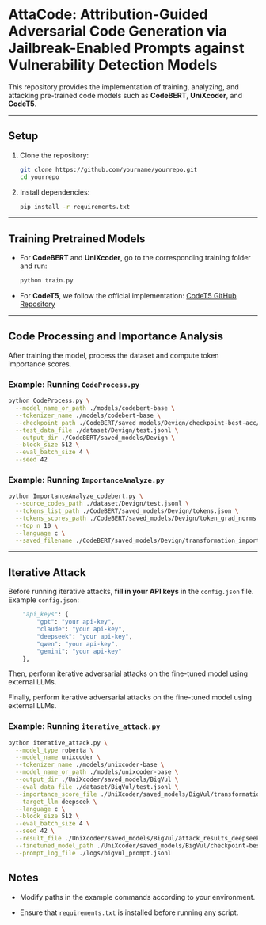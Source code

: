 

# AttaCode: Attribution-Guided Adversarial Code Generation via Jailbreak-Enabled Prompts against Vulnerability Detection Models

This repository provides the implementation of training, analyzing, and attacking pre-trained code models such as **CodeBERT**, **UniXcoder**, and **CodeT5**.

---

## Setup

1. Clone the repository:

   ```bash
   git clone https://github.com/yourname/yourrepo.git
   cd yourrepo

1. Install dependencies:

	```bash
	pip install -r requirements.txt
	```

------

## Training Pretrained Models

- For **CodeBERT** and **UniXcoder**, go to the corresponding training folder and run:

	```bash
	python train.py
	```

- For **CodeT5**, we follow the official implementation:
	  [CodeT5 GitHub Repository](https://github.com/salesforce/CodeT5)

------

## Code Processing and Importance Analysis

After training the model, process the dataset and compute token importance scores.

### Example: Running `CodeProcess.py`

```bash
python CodeProcess.py \
  --model_name_or_path ./models/codebert-base \
  --tokenizer_name ./models/codebert-base \
  --checkpoint_path ./CodeBERT/saved_models/Devign/checkpoint-best-acc/model.bin \
  --test_data_file ./dataset/Devign/test.jsonl \
  --output_dir ./CodeBERT/saved_models/Devign \
  --block_size 512 \
  --eval_batch_size 4 \
  --seed 42
```

### Example: Running `ImportanceAnalyze.py`

```bash
python ImportanceAnalyze_codebert.py \
  --source_codes_path ./dataset/Devign/test.jsonl \
  --tokens_list_path ./CodeBERT/saved_models/Devign/tokens.json \
  --tokens_scores_path ./CodeBERT/saved_models/Devign/token_grad_norms.npz \
  --top_n 10 \
  --language c \
  --saved_filename ./CodeBERT/saved_models/Devign/transformation_importance_scores.json
```

------

## Iterative Attack

Before running iterative attacks, **fill in your API keys** in the `config.json` file.
 Example `config.json`:

```python
    "api_keys": {
        "gpt": "your api-key",
        "claude": "your api-key", 
        "deepseek": "your api-key",
        "qwen": "your api-key",
        "gemini": "your api-key"
    },
```

Then, perform iterative adversarial attacks on the fine-tuned model using external LLMs.

Finally, perform iterative adversarial attacks on the fine-tuned model using external LLMs.

### Example: Running `iterative_attack.py`

```bash
python iterative_attack.py \
  --model_type roberta \
  --model_name unixcoder \
  --tokenizer_name ./models/unixcoder-base \
  --model_name_or_path ./models/unixcoder-base \
  --output_dir ./UniXcoder/saved_models/BigVul \
  --eval_data_file ./dataset/BigVul/test.jsonl \
  --importance_score_file ./UniXcoder/saved_models/BigVul/transformation_importance_scores.json \
  --target_llm deepseek \
  --language c \
  --block_size 512 \
  --eval_batch_size 4 \
  --seed 42 \
  --result_file ./UniXcoder/saved_models/BigVul/attack_results_deepseek.jsonl \
  --finetuned_model_path ./UniXcoder/saved_models/BigVul/checkpoint-best-acc/model.bin \
  --prompt_log_file ./logs/bigvul_prompt.jsonl
```

##  Notes

- Modify paths in the example commands according to your environment.

- Ensure that `requirements.txt` is installed before running any script.

	

